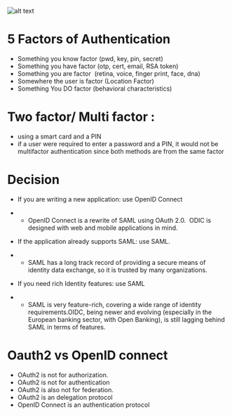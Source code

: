 
![alt text](https://github.com/getmubarak/SA/blob/master/views/Security%20View/Authentication/Authentication.png)

# 5 Factors of Authentication
- Something you know factor (pwd, key, pin, secret) 
- Something you have factor (otp, cert, email, RSA token)
- Something you are factor  (retina, voice, finger print, face, dna)
- Somewhere the user is factor (Location Factor)
- Something You DO factor (behavioral characteristics)

# Two factor/ Multi factor :  
- using a smart card and a PIN
- if a user were required to enter a password and a PIN, it would not be multifactor authentication since both methods are from the same factor

# Decision
- If you are writing a new application: use OpenID Connect
- * OpenID Connect is a rewrite of SAML using OAuth 2.0.  ODIC is designed with web and mobile applications in mind. 

- If the application already supports SAML: use SAML.
- * SAML has a long track record of providing a secure means of identity data exchange, so it is trusted by many organizations. 

- If you need rich Identity features: use SAML
- * SAML is very feature-rich, covering a wide range of identity requirements.OIDC, being newer and evolving (especially in the European banking sector, with Open Banking), is still lagging behind SAML in terms of features.

# Oauth2 vs OpenID connect
- OAuth2 is not for authorization. 
- OAuth2 is not for authentication
- OAuth2 is also not for federation.
- OAuth2 is an delegation protocol
- OpenID Connect is an authentication protocol 

